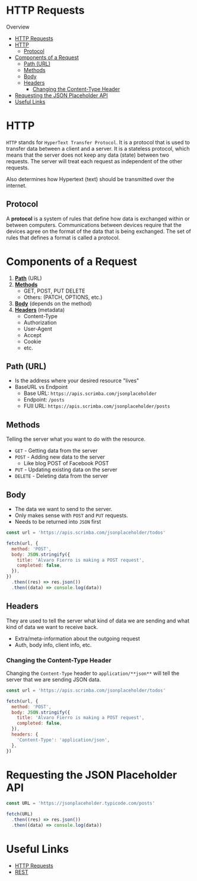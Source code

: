 # HTTP Requests

Overview

- [HTTP Requests](#http-requests)
- [HTTP](#http)
  - [Protocol](#protocol)
- [Components of a Request](#components-of-a-request)
  - [Path (URL)](#path-url)
  - [Methods](#methods)
  - [Body](#body)
  - [Headers](#headers)
    - [Changing the Content-Type Header](#changing-the-content-type-header)
- [Requesting the JSON Placeholder API](#requesting-the-json-placeholder-api)
- [Useful Links](#useful-links)

# HTTP

`HTTP` stands for `HyperText Transfer Protocol`. It is a protocol that is used to transfer data between a client and a server. It is a stateless protocol, which means that the server does not keep any data (state) between two requests. The server will treat each request as independent of the other requests.

Also determines how Hypertext (text) should be transmitted over the internet.

## Protocol

A **protocol** is a system of rules that define how data is exchanged within or between computers. Communications between devices require that the devices agree on the format of the data that is being exchanged. The set of rules that defines a format is called a protocol.

# Components of a Request

1. **[Path](#path-url)** (URL)
2. **[Methods](#methods)**
   - GET, POST, PUT DELETE
   - Others: (PATCH, OPTIONS, etc.)
3. **[Body](#body)** (depends on the method)
4. **[Headers](#headers)** (metadata)
   - Content-Type
   - Authorization
   - User-Agent
   - Accept
   - Cookie
   - etc.

## Path (URL)

- Is the address where your desired resource "lives"
- BaseURL vs Endpoint
  - Base URL: `https://apis.scrimba.com/jsonplaceholder`
  - Endpoint: `/posts`
  - FUll URL: `https://apis.scrimba.com/jsonplaceholder/posts`

## Methods

Telling the server what you want to do with the resource.

- `GET` - Getting data from the server
- `POST` - Adding new data to the server
  - Like blog POST of Facebook POST
- `PUT` - Updating existing data on the server
- `DELETE` - Deleting data from the server

## Body

- The data we want to send to the server.
- Only makes sense with `POST` and `PUT` requests.
- Needs to be returned into `JSON` first

```js
const url = 'https://apis.scrimba.com/jsonplaceholder/todos'

fetch(url, {
  method: 'POST',
  body: JSON.stringify({
    title: 'Alvaro Fierro is making a POST request',
    completed: false,
  }),
})
  .then((res) => res.json())
  .then((data) => console.log(data))
```

## Headers

They are used to tell the server what kind of data we are sending and what kind of data we want to receive back.

- Extra/meta-information about the outgoing request
- Auth, body info, client info, etc.

### Changing the Content-Type Header

Changing the `Content-Type` header to `application/**json**` will tell the server that we are sending JSON data.

```js
const url = 'https://apis.scrimba.com/jsonplaceholder/todos'

fetch(url, {
  method: 'POST',
  body: JSON.stringify({
    title: 'Alvaro Fierro is making a POST request',
    completed: false,
  }),
  headers: {
    'Content-Type': 'application/json',
  },
})
```

# Requesting the JSON Placeholder API

```js
const URL = 'https://jsonplaceholder.typicode.com/posts'

fetch(URL)
  .then((res) => res.json())
  .then((data) => console.log(data))
```

# Useful Links

- [HTTP Requests](https://docs.google.com/presentation/d/e/2PACX-1vSxS5iMjTveO-IBqdDE65dgouZStLTW-Vlyt3N9js3FnMCeW8cwSgmrkGzX2i_g0qGCM6fJDKZ-r3Se/pub?start=false&loop=false&delayms=3000&slide=id.g7fabbaef24_1_232)
- [REST](https://docs.google.com/presentation/d/e/2PACX-1vTEztADtG8OhJ4695LYwtVftNgriQK7zAOsYNru9OfaPA1mQEAlkNd1BqgOdec1aZRC6PxSxOnlrBeH/pub?start=false&loop=false&delayms=3000&slide=id.g7fabbaef24_1_232)
